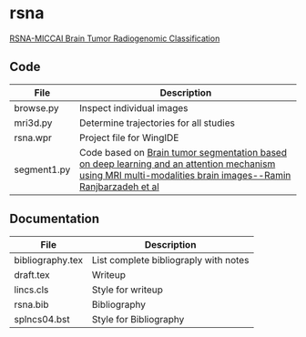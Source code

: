 # rsna

[RSNA-MICCAI Brain Tumor Radiogenomic Classification](https://www.kaggle.com/c/rsna-miccai-brain-tumor-radiogenomic-classification)

## Code

File|Description
------------|---------------------------------------------------------------------------------------------------------------
browse.py|Inspect individual images
mri3d.py|Determine trajectories for all studies
rsna.wpr|Project file for WingIDE
segment1.py|Code based on [Brain tumor segmentation based on deep learning and an attention mechanism using MRI multi-modalities brain images--Ramin Ranjbarzadeh et al](https://www.nature.com/articles/s41598-021-90428-8)

## Documentation

File|Description
-----------------|---------------------------------------------------------------------------------------------------------------
bibliography.tex|List complete bibliograply with notes
draft.tex|Writeup
lincs.cls|Style for writeup
rsna.bib|Bibliography
splncs04.bst|Style for Bibliography
